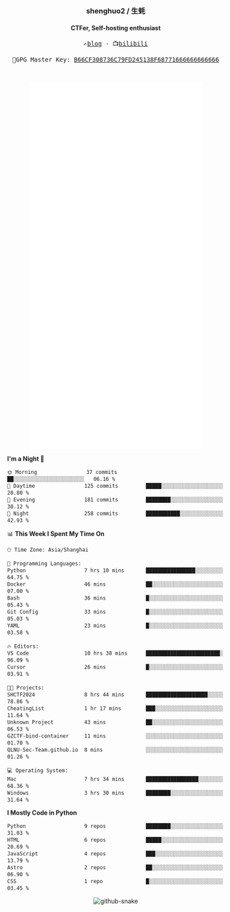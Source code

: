 <h3 align="center"> shenghuo2 / 生蚝 </h3>
<h4 align="center" >CTFer, Self-hosting enthusiast</h3>


<p align="center">
  <samp>
    ✍️<a href="https://blog.shenghuo2.top/">blog</a> -
    📺<a href="https://space.bilibili.com/85894935">bilibili</a>
  </samp>
</p>
<p align="center">
  <samp>
     🔐GPG Master Key: <a align="center" href="https://github.com/shenghuo2.gpg">B66CF308736C79FD245138F68771666666666666</a>
  </samp>
</p>
<br>
<p align="center">
  <a href="https://github.com/shenghuo2">
    <img width="400" align="top" src="https://github.com/shenghuo2/shenghuo2/blob/main/metrics.left.svg" />
  </a>
  <a href="https://github.com/shenghuo2">
    <img width="400" align="top" src="https://github.com/shenghuo2/shenghuo2/blob/main/metrics.right.svg" />
  </a>
</p>


<!--START_SECTION:waka-->
**I'm a Night 🦉** 

```text
🌞 Morning                37 commits          ██░░░░░░░░░░░░░░░░░░░░░░░   06.16 % 
🌆 Daytime                125 commits         █████░░░░░░░░░░░░░░░░░░░░   20.80 % 
🌃 Evening                181 commits         ████████░░░░░░░░░░░░░░░░░   30.12 % 
🌙 Night                  258 commits         ███████████░░░░░░░░░░░░░░   42.93 % 
```


📊 **This Week I Spent My Time On** 

```text
🕑︎ Time Zone: Asia/Shanghai

💬 Programming Languages: 
Python                   7 hrs 10 mins       ████████████████░░░░░░░░░   64.75 % 
Docker                   46 mins             ██░░░░░░░░░░░░░░░░░░░░░░░   07.00 % 
Bash                     36 mins             █░░░░░░░░░░░░░░░░░░░░░░░░   05.43 % 
Git Config               33 mins             █░░░░░░░░░░░░░░░░░░░░░░░░   05.03 % 
YAML                     23 mins             █░░░░░░░░░░░░░░░░░░░░░░░░   03.58 % 

🔥 Editors: 
VS Code                  10 hrs 38 mins      ████████████████████████░   96.09 % 
Cursor                   26 mins             █░░░░░░░░░░░░░░░░░░░░░░░░   03.91 % 

🐱‍💻 Projects: 
SHCTF2024                8 hrs 44 mins       ████████████████████░░░░░   78.86 % 
CheatingList             1 hr 17 mins        ███░░░░░░░░░░░░░░░░░░░░░░   11.64 % 
Unknown Project          43 mins             ██░░░░░░░░░░░░░░░░░░░░░░░   06.53 % 
GZCTF-bind-container     11 mins             ░░░░░░░░░░░░░░░░░░░░░░░░░   01.70 % 
QLNU-Sec-Team.github.io  8 mins              ░░░░░░░░░░░░░░░░░░░░░░░░░   01.26 % 

💻 Operating System: 
Mac                      7 hrs 34 mins       █████████████████░░░░░░░░   68.36 % 
Windows                  3 hrs 30 mins       ████████░░░░░░░░░░░░░░░░░   31.64 % 
```

**I Mostly Code in Python** 

```text
Python                   9 repos             ████████░░░░░░░░░░░░░░░░░   31.03 % 
HTML                     6 repos             █████░░░░░░░░░░░░░░░░░░░░   20.69 % 
JavaScript               4 repos             ███░░░░░░░░░░░░░░░░░░░░░░   13.79 % 
Astro                    2 repos             ██░░░░░░░░░░░░░░░░░░░░░░░   06.90 % 
CSS                      1 repo              █░░░░░░░░░░░░░░░░░░░░░░░░   03.45 % 
```




<!--END_SECTION:waka-->


<div align="center">
  <picture>
    <source media="(prefers-color-scheme: dark)" srcset="https://gist.githubusercontent.com/shenghuo2/bfce20b14ab0484cef03bae6e60e0b3a/raw/github-snake-dark.svg" />
    <source media="(prefers-color-scheme: light)" srcset="https://gist.githubusercontent.com/shenghuo2/bfce20b14ab0484cef03bae6e60e0b3a/raw/github-snake.svg" />
    <img alt="github-snake" src="https://gist.githubusercontent.com/shenghuo2/bfce20b14ab0484cef03bae6e60e0b3a/raw/github-snake.svg" />
  </picture>
</div>

<!--
**shenghuo2/shenghuo2** is a ✨ _special_ ✨ repository because its `README.md` (this file) appears on your GitHub profile.

Here are some ideas to get you started:

- 🔭 I’m currently working on ...
- 🌱 I’m currently learning ...
- 👯 I’m looking to collaborate on ...
- 🤔 I’m looking for help with ...
- 💬 Ask me about ...
- 📫 How to reach me: ...
- 😄 Pronouns: ...
- ⚡ Fun fact: ...
-->
